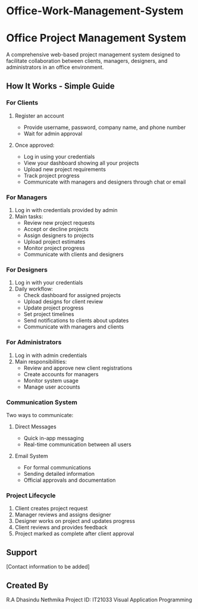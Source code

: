# Office-Work-Management-System

# Office Project Management System

A comprehensive web-based project management system designed to facilitate collaboration between clients, managers, designers, and administrators in an office environment.

## How It Works - Simple Guide

### For Clients
1. Register an account
   - Provide username, password, company name, and phone number
   - Wait for admin approval

2. Once approved:
   - Log in using your credentials
   - View your dashboard showing all your projects
   - Upload new project requirements
   - Track project progress
   - Communicate with managers and designers through chat or email

### For Managers
1. Log in with credentials provided by admin
2. Main tasks:
   - Review new project requests
   - Accept or decline projects
   - Assign designers to projects
   - Upload project estimates
   - Monitor project progress
   - Communicate with clients and designers

### For Designers
1. Log in with your credentials
2. Daily workflow:
   - Check dashboard for assigned projects
   - Upload designs for client review
   - Update project progress
   - Set project timelines
   - Send notifications to clients about updates
   - Communicate with managers and clients

### For Administrators
1. Log in with admin credentials
2. Main responsibilities:
   - Review and approve new client registrations
   - Create accounts for managers
   - Monitor system usage
   - Manage user accounts

### Communication System
Two ways to communicate:
1. Direct Messages
   - Quick in-app messaging
   - Real-time communication between all users
   
2. Email System
   - For formal communications
   - Sending detailed information
   - Official approvals and documentation

### Project Lifecycle
1. Client creates project request
2. Manager reviews and assigns designer
3. Designer works on project and updates progress
4. Client reviews and provides feedback
5. Project marked as complete after client approval

## Support

[Contact information to be added]

## Created By
R.A Dhasindu Nethmika
Project ID: IT21033
Visual Application Programming
